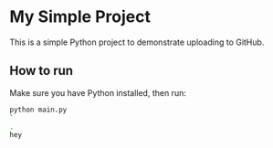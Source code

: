 # My Simple Project

This is a simple Python project to demonstrate uploading to GitHub.

## How to run

Make sure you have Python installed, then run:

```bash
python main.py
`
.
hey
